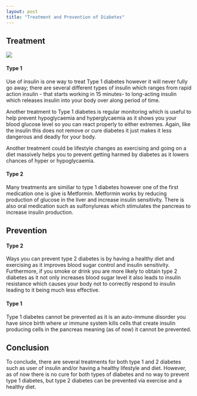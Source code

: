 ```yaml
---
layout: post
title: "Treatment and Prevention of Diabetes"
---
```


## Treatment

<img src="{{site.baseurl}}/assets/canva/treatments.png">

#### Type 1

Use of insulin is one way to treat Type 1 diabetes however it will never fully go away; there are several different types of insulin which ranges from rapid action insulin - that starts working in 15 minutes- to long-acting insulin which releases insulin into your body over  along period of time.

Another treatment to Type 1 diabetes is regular monitoring which is useful to help prevent hypoglycaemia and hyperglycaemia as it shows you your blood glucose level so you can react properly to either extremes. Again, like the insulin this does not remove or cure diabetes it just makes it less dangerous and deadly for your body.

Another treatment could be lifestyle changes as exercising and going on a diet massively helps you to prevent getting harmed by diabetes as it lowers chances of hyper or hypoglycaemia.

#### Type 2

Many treatments are similiar to type 1 diabetes however one of the first medication one is give is Metformin. Metformin works by reducing production of glucose in the liver and increase insulin sensitivity. There is also oral medication such as sulfonylureas which stimulates the pancreas to increase insulin production.


## Prevention

#### Type 2

Ways you can prevent type 2 diabetes is by having a healthy diet and exercising as it improves blood sugar control and insulin sensitivity. Furthermore, if you smoke or drink you are more likely to obtain type 2 diabetes as it not only increases blood sugar level it also leads to insulin resistance which causes your body not to correctly respond to insulin leading to it being much less effective. 

#### Type 1 

Type 1 diabetes cannot be prevented as it is an auto-immune disorder you have since birth where ur immune system kills cells that create insulin producing cells in the pancreas meaning (as of now) it cannot be prevented.


## Conclusion

To conclude, there are several treatments for both type 1 and 2 diabetes such as user of insulin and/or having a healthy lifestyle and diet. However, as of now there is no cure for both types of diabetes and no way to prevent type 1 diabetes, but type 2 diabetes can be prevented via exercise and a healthy diet.
